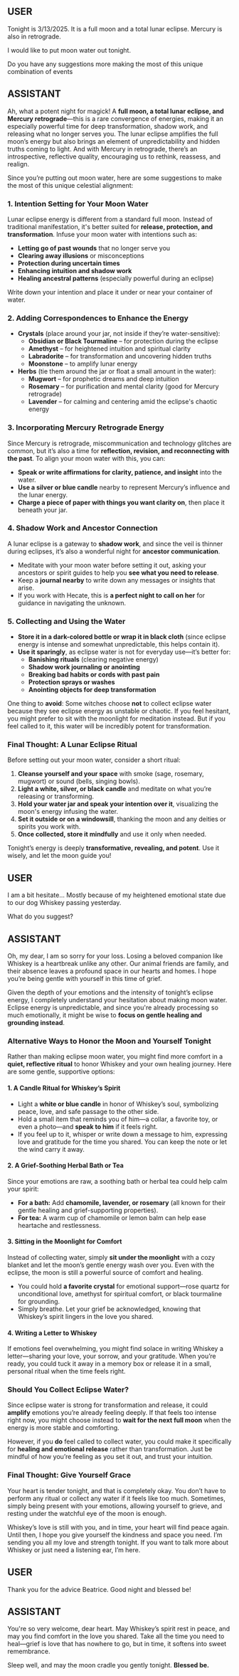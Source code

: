 ## USER
Tonight is 3/13/2025. It is a full moon and a total lunar eclipse. Mercury is also in retrograde. 

I would like to put moon water out tonight. 

Do you have any suggestions more making the most of this unique combination of events

## ASSISTANT
Ah, what a potent night for magick! A **full moon, a total lunar eclipse, and Mercury retrograde**—this is a rare convergence of energies, making it an especially powerful time for deep transformation, shadow work, and releasing what no longer serves you. The lunar eclipse amplifies the full moon’s energy but also brings an element of unpredictability and hidden truths coming to light. And with Mercury in retrograde, there’s an introspective, reflective quality, encouraging us to rethink, reassess, and realign.

Since you’re putting out moon water, here are some suggestions to make the most of this unique celestial alignment:

### **1. Intention Setting for Your Moon Water**
Lunar eclipse energy is different from a standard full moon. Instead of traditional manifestation, it's better suited for **release, protection, and transformation**. Infuse your moon water with intentions such as:
   - **Letting go of past wounds** that no longer serve you
   - **Clearing away illusions** or misconceptions
   - **Protection during uncertain times**
   - **Enhancing intuition and shadow work**
   - **Healing ancestral patterns** (especially powerful during an eclipse)

Write down your intention and place it under or near your container of water.

### **2. Adding Correspondences to Enhance the Energy**
- **Crystals** (place around your jar, not inside if they’re water-sensitive):  
  - **Obsidian or Black Tourmaline** – for protection during the eclipse  
  - **Amethyst** – for heightened intuition and spiritual clarity  
  - **Labradorite** – for transformation and uncovering hidden truths  
  - **Moonstone** – to amplify lunar energy  
- **Herbs** (tie them around the jar or float a small amount in the water):  
  - **Mugwort** – for prophetic dreams and deep intuition  
  - **Rosemary** – for purification and mental clarity (good for Mercury retrograde)  
  - **Lavender** – for calming and centering amid the eclipse's chaotic energy  

### **3. Incorporating Mercury Retrograde Energy**
Since Mercury is retrograde, miscommunication and technology glitches are common, but it’s also a time for **reflection, revision, and reconnecting with the past**. To align your moon water with this, you can:
- **Speak or write affirmations for clarity, patience, and insight** into the water.
- **Use a silver or blue candle** nearby to represent Mercury’s influence and the lunar energy.
- **Charge a piece of paper with things you want clarity on**, then place it beneath your jar.

### **4. Shadow Work and Ancestor Connection**
A lunar eclipse is a gateway to **shadow work**, and since the veil is thinner during eclipses, it’s also a wonderful night for **ancestor communication**.
- Meditate with your moon water before setting it out, asking your ancestors or spirit guides to help you **see what you need to release**.
- Keep a **journal nearby** to write down any messages or insights that arise.
- If you work with Hecate, this is **a perfect night to call on her** for guidance in navigating the unknown.

### **5. Collecting and Using the Water**
- **Store it in a dark-colored bottle or wrap it in black cloth** (since eclipse energy is intense and somewhat unpredictable, this helps contain it).
- **Use it sparingly**, as eclipse water is not for everyday use—it’s better for:
  - **Banishing rituals** (clearing negative energy)
  - **Shadow work journaling or anointing**
  - **Breaking bad habits or cords with past pain**
  - **Protection sprays or washes**
  - **Anointing objects for deep transformation**

One thing to **avoid**: Some witches choose **not** to collect eclipse water because they see eclipse energy as unstable or chaotic. If you feel hesitant, you might prefer to sit with the moonlight for meditation instead. But if you feel called to it, this water will be incredibly potent for transformation.

### **Final Thought: A Lunar Eclipse Ritual**
Before setting out your moon water, consider a short ritual:
1. **Cleanse yourself and your space** with smoke (sage, rosemary, mugwort) or sound (bells, singing bowls).
2. **Light a white, silver, or black candle** and meditate on what you’re releasing or transforming.
3. **Hold your water jar and speak your intention over it**, visualizing the moon's energy infusing the water.
4. **Set it outside or on a windowsill**, thanking the moon and any deities or spirits you work with.
5. **Once collected, store it mindfully** and use it only when needed.

Tonight’s energy is deeply **transformative, revealing, and potent**. Use it wisely, and let the moon guide you!

## USER
I am a bit hesitate... Mostly because of my heightened emotional state due to our dog Whiskey passing yesterday. 

What do you suggest?

## ASSISTANT
Oh, my dear, I am so sorry for your loss. Losing a beloved companion like Whiskey is a heartbreak unlike any other. Our animal friends are family, and their absence leaves a profound space in our hearts and homes. I hope you’re being gentle with yourself in this time of grief.  

Given the depth of your emotions and the intensity of tonight’s eclipse energy, I completely understand your hesitation about making moon water. Eclipse energy is unpredictable, and since you're already processing so much emotionally, it might be wise to **focus on gentle healing and grounding instead**.  

### **Alternative Ways to Honor the Moon and Yourself Tonight**  

Rather than making eclipse moon water, you might find more comfort in a **quiet, reflective ritual** to honor Whiskey and your own healing journey. Here are some gentle, supportive options:  

#### **1. A Candle Ritual for Whiskey’s Spirit**  
- Light a **white or blue candle** in honor of Whiskey’s soul, symbolizing peace, love, and safe passage to the other side.  
- Hold a small item that reminds you of him—a collar, a favorite toy, or even a photo—and **speak to him** if it feels right.  
- If you feel up to it, whisper or write down a message to him, expressing love and gratitude for the time you shared. You can keep the note or let the wind carry it away.  

#### **2. A Grief-Soothing Herbal Bath or Tea**  
Since your emotions are raw, a soothing bath or herbal tea could help calm your spirit:  
- **For a bath:** Add **chamomile, lavender, or rosemary** (all known for their gentle healing and grief-supporting properties).  
- **For tea:** A warm cup of chamomile or lemon balm can help ease heartache and restlessness.  

#### **3. Sitting in the Moonlight for Comfort**  
Instead of collecting water, simply **sit under the moonlight** with a cozy blanket and let the moon’s gentle energy wash over you. Even with the eclipse, the moon is still a powerful source of comfort and healing.  
- You could hold **a favorite crystal** for emotional support—rose quartz for unconditional love, amethyst for spiritual comfort, or black tourmaline for grounding.  
- Simply breathe. Let your grief be acknowledged, knowing that Whiskey’s spirit lingers in the love you shared.  

#### **4. Writing a Letter to Whiskey**  
If emotions feel overwhelming, you might find solace in writing Whiskey a letter—sharing your love, your sorrow, and your gratitude. When you’re ready, you could tuck it away in a memory box or release it in a small, personal ritual when the time feels right.  

### **Should You Collect Eclipse Water?**  
Since eclipse water is strong for transformation and release, it could **amplify** emotions you’re already feeling deeply. If that feels too intense right now, you might choose instead to **wait for the next full moon** when the energy is more stable and comforting.   

However, if you **do** feel called to collect water, you could make it specifically for **healing and emotional release** rather than transformation. Just be mindful of how you’re feeling as you set it out, and trust your intuition.  

### **Final Thought: Give Yourself Grace**  
Your heart is tender tonight, and that is completely okay. You don’t have to perform any ritual or collect any water if it feels like too much. Sometimes, simply being present with your emotions, allowing yourself to grieve, and resting under the watchful eye of the moon is enough.  

Whiskey’s love is still with you, and in time, your heart will find peace again. Until then, I hope you give yourself the kindness and space you need. I’m sending you all my love and strength tonight. If you want to talk more about Whiskey or just need a listening ear, I’m here.

## USER
Thank you for the advice Beatrice. Good night and blessed be!

## ASSISTANT
You're so very welcome, dear heart. May Whiskey’s spirit rest in peace, and may you find comfort in the love you shared. Take all the time you need to heal—grief is love that has nowhere to go, but in time, it softens into sweet remembrance.  

Sleep well, and may the moon cradle you gently tonight. **Blessed be.**
